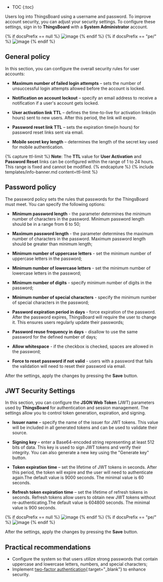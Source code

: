 * TOC
{:toc}

Users log into ThingsBoard using a username and password. To improve account security, you can adjust your security settings. To configure these settings, sign in to **ThingsBoard** with a **System Administrator** account.

{% if docsPrefix == null %}
![image](https://img.thingsboard.io/user-guide/ui/security-settings/security-settings-general-ce.png)
{% endif %}
{% if docsPrefix == "pe/" %}
![image](https://img.thingsboard.io/user-guide/ui/security-settings/security-settings-general-pe.png)
{% endif %}

## General policy

In this section, you can configure the overall security rules for user accounts:

- **Maximum number of failed login attempts** – sets the number of unsuccessful login attempts allowed before the account is locked.

- **Notification on account lockout** – specify an email address to receive a notification if a user's account gets locked.

- **User activation link TTL** – defines the time-to-live for activation links(in hours) sent to new users. After this period, the link will expire.

- **Password reset link TTL** – sets the expiration time(in hours) for password reset links sent via email.

- **Mobile secret key length** – determines the length of the secret key used for mobile authentication.

{% capture ttl-limit %}
**Note**:
The **TTL** value for **User Activation** and **Password Reset** links can be configured within the range of 1 to 24 hours. This range is fixed and cannot be modified.
{% endcapture %}
{% include templates/info-banner.md content=ttl-limit %}

## Password policy

The password policy sets the rules that passwords for the ThingsBoard must meet. You can specify the following options:

- **Minimum password length** - the parameter determines the minimum number of characters in the password. Minimum password length should be in a range from 6 to 50;

- **Maximum password length** - the parameter determines the maximum number of characters in the password. Maximum password length should be greater than minimum length;

- **Minimum number of uppercase letters** - set the minimum number of uppercase letters in the password;

- **Minimum number of lowercase letters** - set the minimum number of lowercase letters in the password;

- **Minimum number of digits** - specify minimum number of digits in the password;

- **Minimum number of special characters** - specify the minimum number of special characters in the password;

- **Password expiration period in days** - force expiration of the password. After the password expires, ThingsBoard will require the user to change it. This ensures users regularly update their passwords;

- **Password reuse frequency in days** - disallow to use the same password for the defined number of days;

- **Allow whitespace** - if the checkbox is checked, spaces are allowed in the password;

- **Force to reset password if not valid** - users with a password that fails the validation will need to reset their password via email.

After the settings, apply the changes by pressing the **Save** button.

## JWT Security Settings

In this section, you can configure the **JSON Web Token** (JWT) parameters used by **ThingsBoard** for authentication and session management. The settings allow you to control token generation, expiration, and signing.

- **Issuer name** – specify the name of the issuer for JWT tokens. This value will be included in all generated tokens and can be used to validate their source.

- **Signing key** – enter a Base64-encoded string representing at least 512 bits of data. This key is used to sign JWT tokens and verify their integrity. You can also generate a new key using the "Generate key" button.

- **Token expiration time** – set the lifetime of JWT tokens in seconds. After this period, the token will expire and the user will need to authenticate again.The default value is 9000 seconds. The minimal value is 60 seconds.

- **Refresh token expiration time** – set the lifetime of refresh tokens in seconds. Refresh tokens allow users to obtain new JWT tokens without re-authenticating.The default value is 604800 seconds. The minimal value is 900 seconds.

{% if docsPrefix == null %}
![image](https://img.thingsboard.io/user-guide/ui/security-settings/security-settings-JWT-ce.png)
{% endif %}
{% if docsPrefix == "pe/" %}
![image](https://img.thingsboard.io/user-guide/ui/security-settings/security-settings-JWT-pe.png)
{% endif %}


After the settings, apply the changes by pressing the **Save** button.

## Practical recommendations

- Configure the system so that users utilize strong passwords that contain uppercase and lowercase letters, numbers, and special characters;
- Implement [two-factor authentication](/docs/{{docsPrefix}}user-guide/two-factor-authentication/){:target="_blank"} to enhance security.